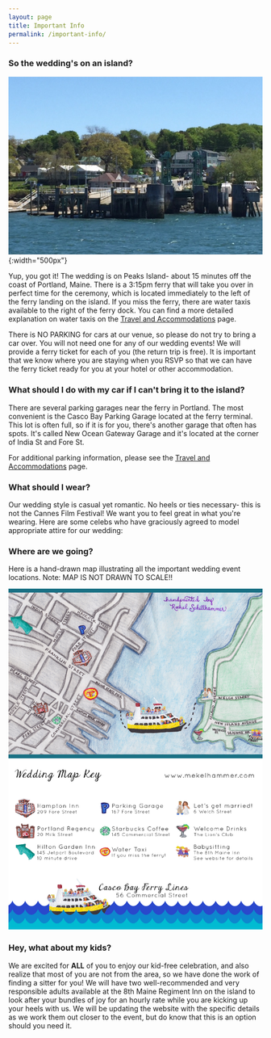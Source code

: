 ```yaml
---
layout: page
title: Important Info
permalink: /important-info/
---
```


### So the wedding's on an island?

![harbor view jones landing](/img/HarborViewJonesLanding.jpg){:width="500px"}

Yup, you got it! The wedding is on Peaks Island- about 15 minutes off the coast of Portland, Maine. There is a 3:15pm ferry that will take you over in perfect time for the ceremony, which is located immediately to the left of the ferry landing on the island. If you miss the ferry, there are water taxis available to the right of the ferry dock. You can find a more detailed explanation on water taxis on the [Travel and Accommodations](/travel-and-accomodations/) page. 

There is NO PARKING for cars at our venue, so please do not try to bring a car over. You will not need one for any of our wedding events! We will provide a ferry ticket for each of you (the return trip is free). It is important that we know where you are staying when you RSVP so that we can have the ferry ticket ready for you at your hotel or other accommodation. 


### What should I do with my car if I can't bring it to the island?

There are several parking garages near the ferry in Portland. The most convenient is the Casco Bay Parking Garage located at the ferry terminal. This lot is often full, so if it is for you, there's another garage that often has spots. It's called New Ocean Gateway Garage and it's located at the corner of India St and Fore St. 

For additional parking information, please see the [Travel and Accommodations](/travel-and-accomodations/) page. 


### What should I wear?

Our wedding style is casual yet romantic. No heels or ties necessary- this is not the Cannes Film Festival! We want you to feel great in what you're wearing. Here are some celebs who have graciously agreed to model appropriate attire for our wedding:

<div id="celeb-slideshow"> </div>


### Where are we going?

Here is a hand-drawn map illustrating all the important wedding event locations. Note: MAP IS NOT DRAWN TO SCALE!!  

![Map Front](/img/MapFront4x6.jpg)  
![Map Back](/img/MapBack4x6.jpg)

### Hey, what about my kids?

We are excited for **ALL** of you to enjoy our kid-free celebration, and also realize that most of you are not from the area, so we have done the work of finding a sitter for you! We will have two well-recommended and very responsible adults available at the 8th Maine Regiment Inn on the island to look after your bundles of joy for an hourly rate while you are kicking up your heels with us. We will be updating the website with the specific details as we work them out closer to the event, but do know that this is an option should you need it.

